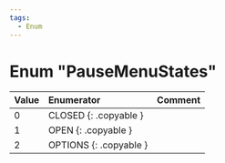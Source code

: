 ```yaml
---
tags:
  - Enum
---
```

# Enum "PauseMenuStates"
|Value|Enumerator|Comment|
|:--|:--|:--|
|0 |CLOSED {: .copyable } |  |
|1 |OPEN {: .copyable } |  |
|2 |OPTIONS {: .copyable } |  |
